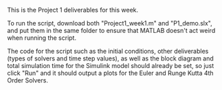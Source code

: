 This is the Project 1 deliverables for this week. 

To run the script, download both "Project1_week1.m" and "P1_demo.slx", and put them in the same folder to ensure that MATLAB doesn't act weird when running the script. 

The code for the script such as the initial conditions, other deliverables (types of solvers and time step values), as well as the block diagram and total simulation time for the Simulink model should already be set, so just click "Run" and it should output a plots for the Euler and Runge Kutta 4th Order Solvers. 
